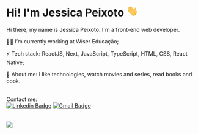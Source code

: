 
# <h1 align="left">Hi! I'm Jessica Peixoto <img src="https://raw.githubusercontent.com/ABSphreak/ABSphreak/master/gifs/Hi.gif" width="30px"></h1>

Hi there, my name is Jessica Peixoto. I'm a front-end web developer. 



👩‍💻 I’m currently working at Wiser Educação;

⚡ Tech stack: ReactJS, Next, JavaScript, TypeScript, HTML, CSS, React Native;

💬 About me: I like technologies, watch movies and series, read books and cook.

<br/> Contact me: <br/>  [![Linkedin Badge](https://img.shields.io/badge/-JessicaPeixoto-blue?style=flat-square&logo=Linkedin&logoColor=white&link=https://www.linkedin.com/in/jessicafpx/)](https://www.linkedin.com/in/jessicafpx/) [![Gmail Badge](https://img.shields.io/badge/-jessica.fpeixoto@gmail.com-c14438?style=flat-square&logo=Gmail&logoColor=white&link=mailto:jessica.fpeixoto@gmail.com)](mailto:jessica.fpeixoto@gmail.com)

<br/>

<a href="#">
  <!-- Change the `github-readme-stats.anuraghazra1.vercel.app` to `github-readme-stats.vercel.app`  -->
  <img align="center" src="https://github-readme-stats.vercel.app/api/top-langs/?username=jessicafpx&layout=compact&theme=buefy" />
</a>



